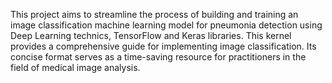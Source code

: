 This project aims to streamline the process of building and training an image classification machine learning model for pneumonia detection using Deep Learning technics, TensorFlow and Keras libraries. This kernel provides a comprehensive guide for implementing image classification. Its concise format serves as a time-saving resource for practitioners in the field of medical image analysis.
